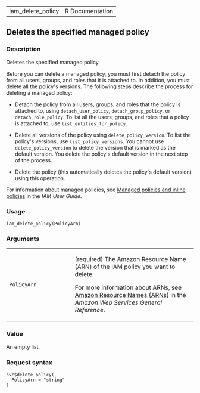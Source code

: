 <table style="width: 100%;">
<tbody>
<tr class="odd">
<td>iam_delete_policy</td>
<td style="text-align: right;">R Documentation</td>
</tr>
</tbody>
</table>

## Deletes the specified managed policy

### Description

Deletes the specified managed policy.

Before you can delete a managed policy, you must first detach the policy
from all users, groups, and roles that it is attached to. In addition,
you must delete all the policy's versions. The following steps describe
the process for deleting a managed policy:

-   Detach the policy from all users, groups, and roles that the policy
    is attached to, using `detach_user_policy`, `detach_group_policy`,
    or `detach_role_policy`. To list all the users, groups, and roles
    that a policy is attached to, use `list_entities_for_policy`.

-   Delete all versions of the policy using `delete_policy_version`. To
    list the policy's versions, use `list_policy_versions`. You cannot
    use `delete_policy_version` to delete the version that is marked as
    the default version. You delete the policy's default version in the
    next step of the process.

-   Delete the policy (this automatically deletes the policy's default
    version) using this operation.

For information about managed policies, see [Managed policies and inline
policies](https://docs.aws.amazon.com/IAM/latest/UserGuide/access_policies_managed-vs-inline.html)
in the *IAM User Guide*.

### Usage

    iam_delete_policy(PolicyArn)

### Arguments

<table>
<colgroup>
<col style="width: 35%" />
<col style="width: 65%" />
</colgroup>
<tbody>
<tr class="odd">
<td><code id="iam_delete_policy_:_PolicyArn">PolicyArn</code></td>
<td><p>[required] The Amazon Resource Name (ARN) of the IAM policy you
want to delete.</p>
<p>For more information about ARNs, see <a
href="https://docs.aws.amazon.com/IAM/latest/UserGuide/reference-arns.html">Amazon
Resource Names (ARNs)</a> in the <em>Amazon Web Services General
Reference</em>.</p></td>
</tr>
</tbody>
</table>

### Value

An empty list.

### Request syntax

    svc$delete_policy(
      PolicyArn = "string"
    )
